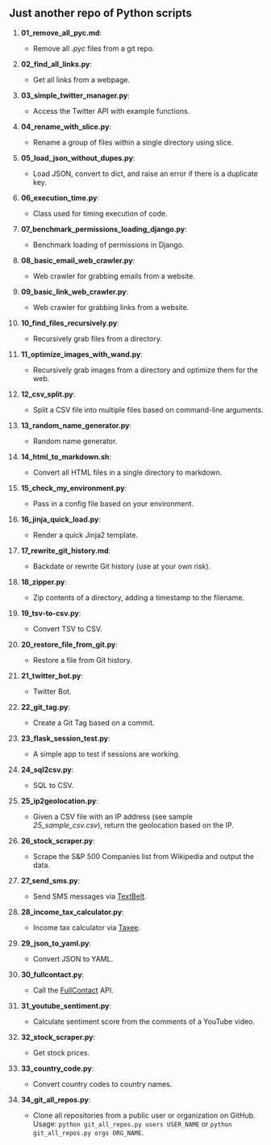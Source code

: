 ## Just another repo of Python scripts

1. **01_remove_all_pyc.md**: 
   - Remove all *.pyc* files from a git repo.

2. **02_find_all_links.py**: 
   - Get all links from a webpage.

3. **03_simple_twitter_manager.py**: 
   - Access the Twitter API with example functions.

4. **04_rename_with_slice.py**: 
   - Rename a group of files within a single directory using slice.

5. **05_load_json_without_dupes.py**: 
   - Load JSON, convert to dict, and raise an error if there is a duplicate key.

6. **06_execution_time.py**: 
   - Class used for timing execution of code.

7. **07_benchmark_permissions_loading_django.py**: 
   - Benchmark loading of permissions in Django.

8. **08_basic_email_web_crawler.py**: 
   - Web crawler for grabbing emails from a website.

9. **09_basic_link_web_crawler.py**: 
   - Web crawler for grabbing links from a website.

10. **10_find_files_recursively.py**: 
    - Recursively grab files from a directory.

11. **11_optimize_images_with_wand.py**: 
    - Recursively grab images from a directory and optimize them for the web.

12. **12_csv_split.py**: 
    - Split a CSV file into multiple files based on command-line arguments.

13. **13_random_name_generator.py**: 
    - Random name generator.

14. **14_html_to_markdown.sh**: 
    - Convert all HTML files in a single directory to markdown.

15. **15_check_my_environment.py**: 
    - Pass in a config file based on your environment.

16. **16_jinja_quick_load.py**: 
    - Render a quick Jinja2 template.

17. **17_rewrite_git_history.md**: 
    - Backdate or rewrite Git history (use at your own risk).

18. **18_zipper.py**: 
    - Zip contents of a directory, adding a timestamp to the filename.

19. **19_tsv-to-csv.py**: 
    - Convert TSV to CSV.

20. **20_restore_file_from_git.py**: 
    - Restore a file from Git history.

21. **21_twitter_bot.py**: 
    - Twitter Bot.

22. **22_git_tag.py**: 
    - Create a Git Tag based on a commit.

23. **23_flask_session_test.py**: 
    - A simple app to test if sessions are working.

24. **24_sql2csv.py**: 
    - SQL to CSV.

25. **25_ip2geolocation.py**: 
    - Given a CSV file with an IP address (see sample *25_sample_csv.csv*), return the geolocation based on the IP.

26. **26_stock_scraper.py**: 
    - Scrape the S&P 500 Companies list from Wikipedia and output the data.

27. **27_send_sms.py**: 
    - Send SMS messages via [TextBelt](http://textbelt.com/).

28. **28_income_tax_calculator.py**: 
    - Income tax calculator via [Taxee](http://taxee.io/).

29. **29_json_to_yaml.py**: 
    - Convert JSON to YAML.

30. **30_fullcontact.py**: 
    - Call the [FullContact](https://www.fullcontact.com/developer/) API.

31. **31_youtube_sentiment.py**: 
    - Calculate sentiment score from the comments of a YouTube video.

32. **32_stock_scraper.py**: 
    - Get stock prices.

33. **33_country_code.py**: 
    - Convert country codes to country names.

34. **34_git_all_repos.py**: 
    - Clone all repositories from a public user or organization on GitHub. 
      Usage: `python git_all_repos.py users USER_NAME` or `python git_all_repos.py orgs ORG_NAME`.
